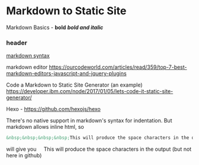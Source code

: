# Markdown to Static Site 
Markdown Basics -
**bold**
***bold and italic***
### header 


[markdown syntax](https://www.markdownguide.org/basic-syntax/)

markdown editor https://ourcodeworld.com/articles/read/359/top-7-best-markdown-editors-javascript-and-jquery-plugins

Code a Markdown to Static Site Generator (an example)
https://developer.ibm.com/node/2017/01/05/lets-code-it-static-site-generator/

Hexo - https://github.com/hexojs/hexo


There's no native support in markdown's syntax for indentation. But markdown allows inline html, so 
~~~html
&nbsp;&nbsp;&nbsp;&nbsp;This will produce the space characters in the output
~~~
will give you
&nbsp;&nbsp;&nbsp;&nbsp;This will produce the space characters in the output (but not here in github)
